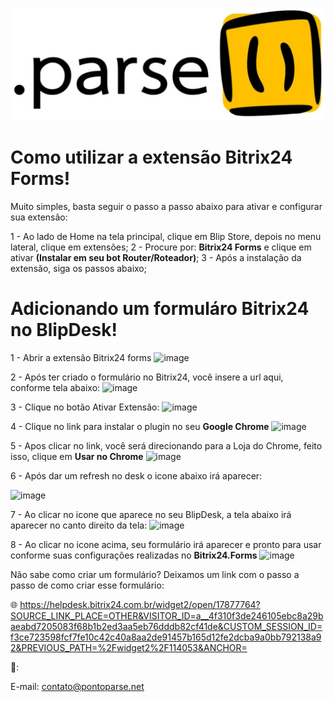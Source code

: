 ![N|Solid](https://raw.githubusercontent.com/Wilkor/img-clonebots/main/logoParseHorizontal.jpeg)


# Como utilizar a extensão Bitrix24 Forms!

Muito simples, basta seguir o passo a passo abaixo para ativar e configurar sua extensão:

 1 - Ao lado de Home na tela principal, clique em Blip Store, depois no menu lateral, clique em extensões;
 2 - Procure por: **Bitrix24 Forms** e clique em ativar **(Instalar em seu bot Router/Roteador)**;
 3 - Após a instalação da extensão, siga os passos abaixo;

 # Adicionando um formuláro Bitrix24 no BlipDesk!
 
  1 - Abrir a extensão Bitrix24 forms
  ![image](https://github.com/Wilkor/doc-plugin-bitrix24-desk/assets/34819624/79ce84f3-83bf-4bfb-9e66-2db76956be30)

 2 - Após ter criado o formulário no Bitrix24, você insere a url aqui, conforme tela abaixo:
 ![image](https://github.com/Wilkor/doc-plugin-bitrix24-desk/assets/34819624/f28382fe-83e0-4011-a503-e4fb33be68df)

 3 - Clique no botão Ativar Extensão:
 ![image](https://github.com/Wilkor/doc-plugin-bitrix24-desk/assets/34819624/527a16eb-46c6-43eb-8b56-ebab53fe8ee8)


 4 - Clique no link para instalar o plugin no seu **Google Chrome**
 ![image](https://github.com/Wilkor/doc-plugin-bitrix24-desk/assets/34819624/53efb480-3f63-4788-993d-b5b9e2c15927)

 5 - Apos clicar no link, você será direcionando para a Loja do Chrome, feito isso, clique em **Usar no Chrome**
 ![image](https://github.com/Wilkor/doc-plugin-bitrix24-desk/assets/34819624/ca08ecf0-1b81-40a0-a09d-1add5746e2ce)

 6 - Após dar um refresh no desk o icone abaixo irá aparecer:
 
 ![image](https://github.com/Wilkor/doc-plugin-bitrix24-desk/assets/34819624/707f13b6-b251-4c86-8429-8560c13ed052)

 7 - Ao clicar no icone que aparece no seu BlipDesk, a tela abaixo irá aparecer no canto direito da tela:
 ![image](https://github.com/Wilkor/doc-plugin-bitrix24-desk/assets/34819624/82b6c7d6-6ac6-4049-bbd5-572d2172055a)

8 - Ao clicar no icone acima, seu formulário irá aparecer e pronto para usar conforme suas configurações realizadas no **Bitrix24.Forms**
 ![image](https://github.com/Wilkor/doc-plugin-bitrix24-desk/assets/34819624/5a6195fa-6c7b-4c91-8436-992e9e0e48d1)


Não sabe como criar um formulário? Deixamos um link com o passo a passo de como criar esse formulário:

 🌐 https://helpdesk.bitrix24.com.br/widget2/open/17877764?SOURCE_LINK_PLACE=OTHER&VISITOR_ID=a__4f310f3de246105ebc8a29baeabd7205083f68b1b2ed3aa5eb76dddb82cf41de&CUSTOM_SESSION_ID=f3ce723598fcf7fe10c42c40a8aa2de91457b165d12fe2dcba9a0bb792138a92&PREVIOUS_PATH=%2Fwidget2%2F114053&ANCHOR=
 

 🎥:
 
E-mail: contato@pontoparse.net
